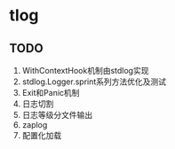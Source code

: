 # tlog

## TODO

1. WithContextHook机制由stdlog实现
2. stdlog.Logger.sprint系列方法优化及测试
3. Exit和Panic机制
4. 日志切割
5. 日志等级分文件输出
6. zaplog
7. 配置化加载


